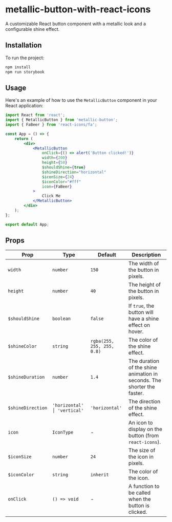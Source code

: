 # metallic-button-with-react-icons

A customizable React button component with a metallic look and a configurable shine effect.

## Installation

To run the project:

```bash
npm install
npm run storybook
```

## Usage

Here's an example of how to use the `MetallicButton` component in your React application:

```jsx
import React from 'react';
import { MetallicButton } from 'metallic-button';
import { FaBeer } from 'react-icons/fa';

const App = () => {
    return (
        <div>
            <MetallicButton
                onClick={() => alert('Button clicked!')}
                width={200}
                height={50}
                $shouldShine={true}
                $shineDirection="horizontal"
                $iconSize={24}
                $iconColor="#fff"
                icon={FaBeer}
            >
                Click Me
            </MetallicButton>
        </div>
    );
};

export default App;
```

## Props

| Prop              | Type                        | Default                    | Description                                                             |
| ----------------- | --------------------------- | -------------------------- | ----------------------------------------------------------------------- |
| `width`           | `number`                    | `150`                      | The width of the button in pixels.                                      |
| `height`          | `number`                    | `40`                       | The height of the button in pixels.                                     |
| `$shouldShine`    | `boolean`                   | `false`                    | If `true`, the button will have a shine effect on hover.                |
| `$shineColor`     | `string`                    | `rgba(255, 255, 255, 0.8)` | The color of the shine effect.                                          |
| `$shineDuration`  | `number`                    | `1.4`                      | The duration of the shine animation in seconds. The shorter the faster. |
| `$shineDirection` | `'horizontal' │ 'vertical'` | `'horizontal'`             | The direction of the shine effect.                                      |
| `icon`            | `IconType`                  | -                          | An icon to display on the button (from `react-icons`).                  |
| `$iconSize`       | `number`                    | `24`                       | The size of the icon in pixels.                                         |
| `$iconColor`      | `string`                    | `inherit`                  | The color of the icon.                                                  |
| `onClick`         | `() => void`                | -                          | A function to be called when the button is clicked.                     |
